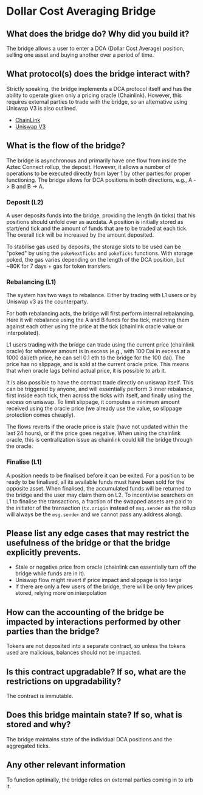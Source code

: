 # Dollar Cost Averaging Bridge

## What does the bridge do? Why did you build it?

The bridge allows a user to enter a DCA (Dollar Cost Average) position, selling one asset and buying another over a period of time.

## What protocol(s) does the bridge interact with?

Strictly speaking, the bridge implements a DCA protocol itself and has the ability to operate given only a pricing oracle (Chainlink).
However, this requires external parties to trade with the bridge, so an alternative using Uniswap V3 is also outlined.

- [ChainLink](https://chain.link/)
- [Uniswap V3](https://uniswap.org/)

## What is the flow of the bridge?

The bridge is asynchronous and primarily have one flow from inside the Aztec Connect rollup, the deposit.
However, it allows a number of operations to be executed directly from layer 1 by other parties for proper functioning.
The bridge allows for DCA positions in both directions, e.g., A -> B and B -> A.

### Deposit (L2)

A user deposits funds into the bridge, providing the length (in ticks) that his positions should unfold over as auxdata.
A position is initially stored as start/end tick and the amount of funds that are to be traded at each tick.
The overall tick will be increased by the amount deposited.

To stabilise gas used by deposits, the storage slots to be used can be "poked" by using the `pokeNextTicks` and `pokeTicks` functions.
With storage poked, the gas varies depending on the length of the DCA position, but ~80K for 7 days + gas for token transfers.

### Rebalancing (L1)

The system has two ways to rebalance.
Either by trading with L1 users or by Uniswap v3 as the counterparty.

For both rebalancing acts, the bridge will first perform internal rebalancing.
Here it will rebalance using the A and B funds for the tick, matching them against each other using the price at the tick (chainlink oracle value or interpolated).

L1 users trading with the bridge can trade using the current price (chainlink oracle) for whatever amount is in excess (e.g., with 100 Dai in excess at a 1000 dai/eth price, he can sell 0.1 eth to the bridge for the 100 dai).
The price has no slippage, and is sold at the current oracle price.
This means that when oracle lags behind actual price, it is possible to arb it.

It is also possible to have the contract trade directly on uniswap itself.
This can be triggered by anyone, and will essentially perform 3 inner rebalance, first inside each tick, then across the ticks with itself, and finally using the excess on uniswap.
To limit slippage, it computes a minimum amount received using the oracle price (we already use the value, so slippage protection comes cheaply).

The flows reverts if the oracle price is stale (have not updated within the last 24 hours), or if the price goes negative.
When using the chainlink oracle, this is centralization issue as chainlink could kill the bridge through the oracle.

### Finalise (L1)

A position needs to be finalised before it can be exited.
For a position to be ready to be finalised, all its available funds must have been sold for the opposite asset.
When finalised, the accumulated funds will be returned to the bridge and the user may claim them on L2.
To incentivise searchers on L1 to finalise the transactions, a fraction of the swapped assets are paid to the initiator of the transaction (`tx.origin` instead of `msg.sender` as the rollup will always be the `msg.sender` and we cannot pass any address along).

## Please list any edge cases that may restrict the usefulness of the bridge or that the bridge explicitly prevents.

- Stale or negative price from oracle (chainlink can essentially turn off the bridge while funds are in it).
- Uniswap flow might revert if price impact and slippage is too large
- If there are only a few users of the bridge, there will be only few prices stored, relying more on interpolation

## How can the accounting of the bridge be impacted by interactions performed by other parties than the bridge?

Tokens are not deposited into a separate contract, so unless the tokens used are malicious, balances should not be impacted.

## Is this contract upgradable? If so, what are the restrictions on upgradability?

The contract is immutable.

## Does this bridge maintain state? If so, what is stored and why?

The bridge maintains state of the individual DCA positions and the aggregated ticks.

## Any other relevant information

To function optimally, the bridge relies on external parties coming in to arb it.
